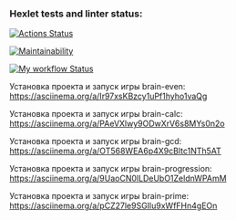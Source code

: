 ### Hexlet tests and linter status:
[![Actions Status](https://github.com/Posashkov/php-project-lvl1/workflows/hexlet-check/badge.svg)](https://github.com/Posashkov/php-project-lvl1/actions)

[![Maintainability](https://api.codeclimate.com/v1/badges/a99a88d28ad37a79dbf6/maintainability)](https://codeclimate.com/github/codeclimate/codeclimate/maintainability)

[![My workflow Status](https://github.com/Posashkov/php-project-lvl1/workflows/my-workflow/badge.svg)](https://github.com/Posashkov/php-project-lvl1/actions)


Установка проекта и запуск игры brain-even:
https://asciinema.org/a/Ir97xsKBzcy1uPf1hyho1vaQg

Установка проекта и запуск игры brain-calc:
https://asciinema.org/a/PAeVXlwy9ODwXrV6s8MYs0n2o

Установка проекта и запуск игры brain-gcd:
https://asciinema.org/a/OT568WEA6p4X9cBltc1NTh5AT

Установка проекта и запуск игры brain-progression:
https://asciinema.org/a/9UaoCN0lLDeUbO1ZeldnWPAmM

Установка проекта и запуск игры brain-prime:
https://asciinema.org/a/pCZ27le9SGIlu9xWfFHn4gEOn